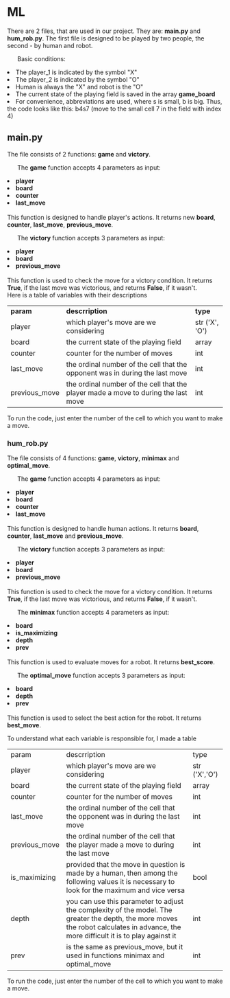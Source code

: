 # ML
<p>There are 2 files, that are used in our project. They are: <b>main.py</b> and <b>hum_rob.py</b>. The first file is designed to be played by two people, the second - by human and robot.</p>
<ul>Basic conditions:</ul>
<li>The player_1 is indicated by the symbol "X"</li>
<li>The player_2 is indicated by the symbol "O"</li>
<li>Human is always the "X" and robot is the "O"</li>
<li>The current state of the playing field is saved in the array <b>game_board</b></li>
<li>For convenience, abbreviations are used, where s is small, b is big. Thus, the code looks like this: b4s7 (move to the small cell 7 in the field with index 4)</li>
<h2>main.py</h2>
<p>The file consists of 2 functions: <b>game</b> and <b>victory</b>.</p> 
<ul>The <b>game</b> function accepts 4 parameters as input:</ul>
<li><b>player</b></li>
<li><b>board</b></li>
<li><b>counter</b></li>
<li><b>last_move</b></li>
<br>This function is designed to handle player's actions. It returns new <b>board</b>, <b>counter</b>, <b>last_move</b>, <b>previous_move</b>.
<p><ul>The <b>victory</b> function accepts 3 parameters as input:</ul></p>
<li><b>player</b></li>
<li><b>board</b></li>
<li><b>previous_move</b></li>
<br>This function is used to check the move for a victory condition. It returns <b>True</b>, if the last move was victorious, and returns <b>False</b>, if it wasn't.
<br><thead>Here is a table of variables with their descriptions</thead>
<table>
  <tr><td><b>param</b></td><td><b>descrription</b></td><td><b>type</b></td></tr>
  <tr><td>player</td><td>which player's move are we considering</td><td>str ('X', 'O')</td></tr>
  <tr><td>board</td><td>the current state of the playing field</td><td>array</td></tr>
  <tr><td>counter</td><td>counter for the number of moves</td><td>int</td></tr>
  <tr><td>last_move</td><td>the ordinal number of the cell that the opponent was in during the last move</td><td>int</td></tr>
  <tr><td>previous_move</td><td>the ordinal number of the cell that the player made a move to during the last move</td><td>int</td></tr>
</table>
<p>To run the code, just enter the number of the cell to which you want to make a move.</p>
<h3>hum_rob.py</h3>
<p>The file consists of 4 functions: <b>game</b>, <b>victory</b>, <b>minimax</b> and <b>optimal_move</b>.</p>
<p><ul>The <b>game</b> function accepts 4 parameters as input:</ul></p>
<li><b>player</b></li>
<li><b>board</b></li>
<li><b>counter</b></li>
<li><b>last_move</b></li>
<br>This function is designed to handle human actions. It returns <b>board</b>, <b>counter</b>, <b>last_move</b> and <b>previous_move</b>.
<p><ul>The <b>victory</b> function accepts 3 parameters as input:</ul></p>
<li><b>player</b></li>
<li><b>board</b></li>
<li><b>previous_move</b></li>
<br>This function is used to check the move for a victory condition. It returns <b>True</b>, if the last move was victorious, and returns <b>False</b>, if it wasn't.
<p><ul>The <b>minimax</b> function accepts 4 parameters as input:</ul></p>
<li><b>board</b></li>
<li><b>is_maximizing</b></li>
<li><b>depth</b></li>
<li><b>prev</b></li>
<br>This function is used to evaluate moves for a robot. It returns <b>best_score</b>.
<p><ul>The <b>optimal_move</b> function accepts 3 parameters as input:</ul></p>
<li><b>board</b></li>
<li><b>depth</b></li>
<li><b>prev</b></li>
<br>This function is used to select the best action for the robot. It returns <b>best_move</b>.
<p>To understand what each variable is responsible for, I made a table</p>
<table>
  <tr><td>param</td><td>descrription</td><td>type</td></tr>
  <tr><td>player</td><td>which player's move are we considering</td><td>str ('X','O')</td></tr>
  <tr><td>board</td><td>the current state of the playing field</td><td>array</td></tr>
  <tr><td>counter</td><td>counter for the number of moves</td><td>int</td></tr>
  <tr><td>last_move</td><td>the ordinal number of the cell that the opponent was in during the last move</td><td>int</td></tr>
  <tr><td>previous_move</td><td>the ordinal number of the cell that the player made a move to during the last move</td><td>int</td></tr>
  <tr><td>is_maximizing</td><td>provided that the move in question is made by a human, then among the following values it is necessary to look for the maximum and vice versa</td><td>bool</td></tr>
  <tr><td>depth</td><td>you can use this parameter to adjust the complexity of the model. The greater the depth, the more moves the robot calculates in advance, the more difficult it is to play against it</td><td>int</td></tr>
  <tr><td>prev</td><td>is the same as previous_move, but it used in functions minimax and optimal_move</td><td>int</td></tr>
</table>
<p>To run the code, just enter the number of the cell to which you want to make a move.</p>
